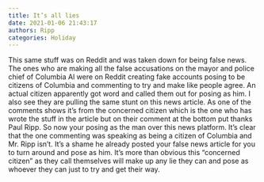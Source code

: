 ```yaml
---
title: It’s all lies
date: 2021-01-06 21:43:17
authors: Ripp
categories: Holiday
---
```


 This same stuff was on Reddit and was taken down for being false news. The ones who are making all the false accusations on the mayor and police chief of Columbia Al were on Reddit creating fake accounts posing to be citizens of Columbia and commenting to try and make like people agree. An actual citizen apparently got word and called them out for posing as him. I also see they are pulling the same stunt on this news article. As one of the comments shows it’s from the concerned citizen which is the one who has wrote the stuff in the article but on their comment at the bottom put thanks Paul Ripp. So now your posing as the man over this news platform. It’s clear that the one commenting was speaking as being a citizen of Columbia and Mr. Ripp isn’t. It’s a shame he already posted your false news article for you to turn around and pose as him. It’s more than obvious this “concerned citizen” as they call themselves will make up any lie they can and pose as whoever they can just to try and get their way.